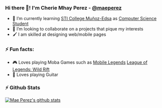 ### Hi there 👋! I'm Cherie Mhay Perez - [@maeperez](http://github.com/maeperez)
- 🌱 I’m currently learning [STI College Muñoz-Edsa](https://www.facebook.com/munoz.sti.edu) as [Computer Science Student](https://en.wikipedia.org/wiki/Computer_science)
- 👯 I’m looking to collaborate on a projects that pique my interests
- 🖌 I am skilled at designing web/mobile pages

### ⚡ Fun facts:
- 🎮 Loves playing Moba Games such as [Mobile Legends](https://m.mobilelegends.com/) [League of Legends: Wild Rift](https://wildrift.leagueoflegends.com/)
- 🎸 Loves playing Guitar


### :zap: Github Stats
[![Mae Perez's github stats](https://github-readme-stats.masterxhen.vercel.app/api?username=maeperez)](https://github.com/anuraghazra/github-readme-stats)

<!--
**maeperez/maeperez** is a ✨ _special_ ✨ repository because its `README.md` (this file) appears on your GitHub profile.

Here are some ideas to get you started:

- 🔭 I’m currently working on ...
- 🌱 I’m currently learning ...
- 👯 I’m looking to collaborate on ...
- 🤔 I’m looking for help with ...
- 💬 Ask me about ...
- 📫 How to reach me: ...
- 😄 Pronouns: ...
- ⚡ Fun fact: ...
-->
